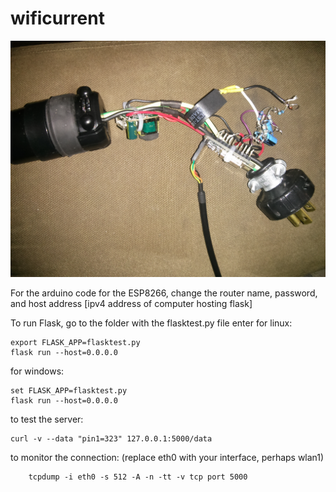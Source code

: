 # wificurrent
![picture of the hardware][hardware]

For the arduino code for the ESP8266, change the router name, password, and host address [ipv4 address of computer hosting flask]

To run Flask, go to the folder with the flasktest.py file enter
for linux:

	export FLASK_APP=flasktest.py
	flask run --host=0.0.0.0

for windows:

	set FLASK_APP=flasktest.py
	flask run --host=0.0.0.0

to test the server:

	curl -v --data "pin1=323" 127.0.0.1:5000/data

to monitor the connection: (replace eth0 with your interface, perhaps wlan1)

        tcpdump -i eth0 -s 512 -A -n -tt -v tcp port 5000

[hardware]: ./hardware.jpg
